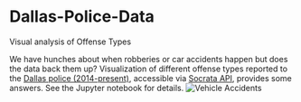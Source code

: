 # Dallas-Police-Data
Visual analysis of Offense Types

We have hunches about when robberies or car accidents happen but does the data back them up? 
Visualization of different offense types reported to the [Dallas police (2014-present)](https://www.dallasopendata.com/Police/Dallas-Police-Public-Data-RMS-Incidents/tbnj-w5hb), accessible via [Socrata API](https://dev.socrata.com/foundry/www.dallasopendata.com/qqc2-eivj), provides some answers. See the Jupyter notebook for details.
![Vehicle Accidents](https://cloud.githubusercontent.com/assets/8413206/13308382/6b50e536-db38-11e5-8112-e518645be80c.png)
